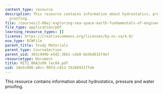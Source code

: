 ```yaml
---
content_type: resource
description: This resource contains information about hydrostatics, pressure and water
  proofing.
file: /courses/2-00aj-exploring-sea-space-earth-fundamentals-of-engineering-design-spring-2009/28e5c096a0cc90fdc91215266931ffeb_MIT2_00AJs09_lec04.pdf
file_type: application/pdf
learning_resource_types: []
license: https://creativecommons.org/licenses/by-nc-sa/4.0/
ocw_type: OCWFile
parent_title: Study Materials
parent_type: CourseSection
parent_uid: 303c499b-e5d2-36b1-cde0-bb36d615f4e7
resourcetype: Document
title: MIT2_00AJs09_lec04.pdf
uid: 28e5c096-a0cc-90fd-c912-15266931ffeb
---
```

This resource contains information about hydrostatics, pressure and water proofing.